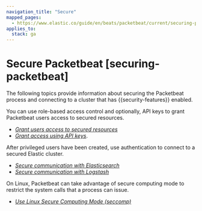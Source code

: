 ```yaml
---
navigation_title: "Secure"
mapped_pages:
  - https://www.elastic.co/guide/en/beats/packetbeat/current/securing-packetbeat.html
applies_to:
  stack: ga
---
```


# Secure Packetbeat [securing-packetbeat]


The following topics provide information about securing the Packetbeat process and connecting to a cluster that has {{security-features}} enabled.

You can use role-based access control and optionally, API keys to grant Packetbeat users access to secured resources.

* [*Grant users access to secured resources*](/reference/packetbeat/feature-roles.md)
* [*Grant access using API keys*](/reference/packetbeat/beats-api-keys.md).

After privileged users have been created, use authentication to connect to a secured Elastic cluster.

* [*Secure communication with Elasticsearch*](/reference/packetbeat/securing-communication-elasticsearch.md)
* [*Secure communication with Logstash*](/reference/packetbeat/configuring-ssl-logstash.md)

On Linux, Packetbeat can take advantage of secure computing mode to restrict the system calls that a process can issue.

* [*Use Linux Secure Computing Mode (seccomp)*](/reference/packetbeat/linux-seccomp.md)

